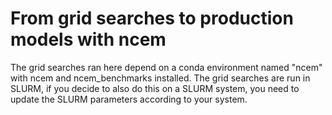 # From grid searches to production models with ncem
The grid searches ran here depend on a conda environment named "ncem" with ncem and ncem_benchmarks installed.
The grid searches are run in SLURM, if you decide to also do this on a SLURM system, you need to update the SLURM parameters according to your system.
